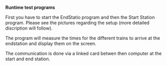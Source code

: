 **Runtime test programs**


First you have to start the EndStatio program and then the Start Station program. Please see the pictures regarding the setup
(more detailed discription will follow).

The program will measure the times for the different trains to arrive at the endstation and display them on the screen. 

The communication is done via a linked card betwen then computer at the start and end station.
